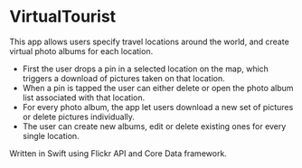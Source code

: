 # VirtualTourist

This app allows users specify travel locations around the world, and create virtual photo albums for each location. 

- First the user drops a pin in a selected location on the map, which triggers a download of pictures taken on that location.
- When a pin is tapped the user can either delete or open the photo album list associated with that location. 
- For every photo album, the app let users download a new set of pictures or delete pictures individually.
- The user can create new albums, edit or delete existing ones for every single location.

Written in Swift using Flickr API and Core Data framework.
